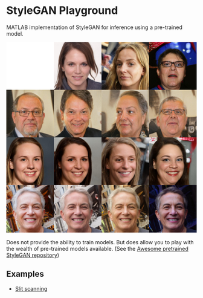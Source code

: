 # StyleGAN Playground

MATLAB implementation of StyleGAN for inference using a pre-trained model.

![](images/style_mixing.jpg)

Does not provide the ability to train models. But does allow you to play with the wealth of pre-trained models available. (See the [Awesome pretrained StyleGAN repository](https://github.com/justinpinkney/awesome-pretrained-stylegan))

## Examples

- [Slit scanning](examples/slitscan.md)